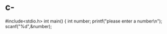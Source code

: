 # c-
#include<stdio.h>
int main()
{
int number;
printf("please enter a number\n");
scanf("%d",&number);


